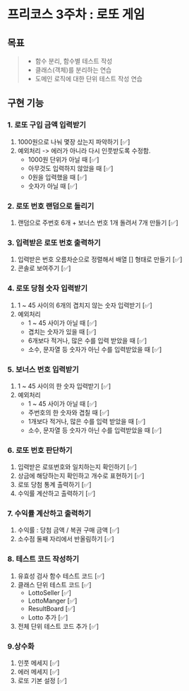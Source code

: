 프리코스 3주차 : 로또 게임
======================

## 목표 ##

> - 함수 분리, 함수별 테스트 작성
> - 클래스(객체)를 분리하는 연습
> - 도메인 로직에 대한 단위 테스트 작성 연습

## 구현 기능 ##

### 1. 로또 구입 금액 입력받기

1) 1000원으로 나눠 몇장 샀는지 파악하기 [✅]
2) 예외처리 -> 에러가 아니라 다시 인풋받도록 수정함.
    - 1000원 단위가 아닐 때 [✅]
    - 아무것도 입력하지 않았을 때 [✅]
    - 0원을 입력했을 때 [✅]
    - 숫자가 아닐 때 [✅]

### 2. 로또 번호 랜덤으로 돌리기

1) 랜덤으로 주번호 6개 + 보너스 번호 1개 돌려서 7개 만들기 [✅]

### 3. 입력받은 로또 번호 출력하기

1) 입력받은 번호 오름차순으로 정렬해서 배열 [] 형태로 만들기 [✅]
2) 콘솔로 보여주기 [✅]

### 4. 로또 당첨 숫자 입력받기

1) 1 ~ 45 사이의 6개의 겹치지 않는 숫자 입력받기 [✅]
2) 예외처리
    - 1 ~ 45 사이가 아닐 때 [✅]
    - 겹치는 숫자가 있을 때 [✅]
    - 6개보다 적거나, 많은 수를 입력 받았을 때 [✅]
    - 소수, 문자열 등 숫자가 아닌 수를 입력받았을 때 [✅]

### 5. 보너스 번호 입력받기

1) 1 ~ 45 사이의 한 숫자 입력받기 [✅]
2) 예외처리
    - 1 ~ 45 사이가 아닐 때 [✅]
    - 주번호의 한 숫자와 겹칠 때 [✅]
    - 1개보다 적거나, 많은 수를 입력 받았을 때 [✅]
    - 소수, 문자열 등 숫자가 아닌 수를 입력받았을 때 [✅]

### 6. 로또 번호 판단하기

1) 입력받은 로또번호와 일치하는지 확인하기 [✅]
2) 상금에 해당하는지 확인하고 개수로 표현하기 [✅]
3) 로또 당첨 통계 출력하기 [✅]
4) 수익률 계산하고 출력하기 [✅]

### 7. 수익률 계산하고 출력하기

1) 수익률 : 당첨 금액 / 복권 구매 금액 [✅]
2) 소수점 둘째 자리에서 반올림하기 [✅]

### 8. 테스트 코드 작성하기

1) 유효성 검사 함수 테스트 코드 [✅]
2) 클래스 단위 테스트 코드 [✅]
    - LottoSeller [✅]
    - LottoManger [✅]
    - ResultBoard [✅]
    - Lotto 추가 [✅]
3) 전체 단위 테스트 코드 추가 [✅]

### 9.상수화

1) 인풋 메세지 [✅]
2) 에러 메세지 [✅]
3) 로또 기본 설정 [✅]



